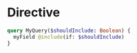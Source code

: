 # Directive

```graphql
query MyQuery($shouldInclude: Boolean) {
  myField @include(if: $shouldInclude)
}
```
